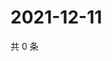 # 2021-12-11

共 0 条

<!-- BEGIN WEIBO -->
<!-- 最后更新时间 Sat Dec 11 2021 15:14:02 GMT+0800 (China Standard Time) -->

<!-- END WEIBO -->
